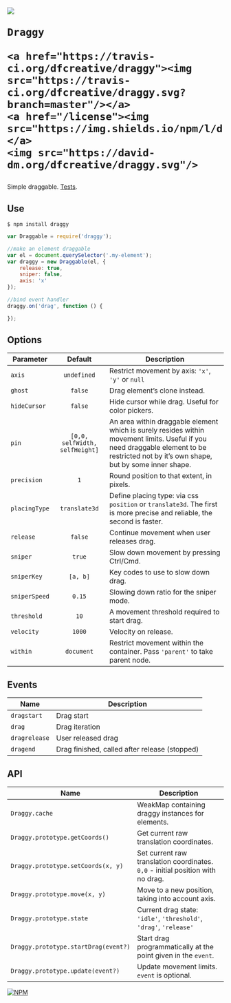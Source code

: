 <h1>
	<img src="https://cdn.rawgit.com/dfcreative/draggy/design/logo.png"/><br/>

	Draggy

	<a href="https://travis-ci.org/dfcreative/draggy"><img src="https://travis-ci.org/dfcreative/draggy.svg?branch=master"/></a>
	<a href="/license"><img src="https://img.shields.io/npm/l/draggy.svg"/></a>
	<img src="https://david-dm.org/dfcreative/draggy.svg"/>
</h1>


Simple draggable. [Tests](TODO).


## Use

`$ npm install draggy`

```js
var Draggable = require('draggy');

//make an element draggable
var el = document.querySelector('.my-element');
var draggy = new Draggable(el, {
	release: true,
	sniper: false,
	axis: 'x'
});

//bind event handler
draggy.on('drag', function () {

});
```


## Options

| Parameter | Default | Description |
|---|:---:|---|
| `axis` | `undefined` | Restrict movement by axis: `'x'`, `'y'` or `null`  |
| `ghost` | `false` | Drag element’s clone instead. |
| `hideCursor` | `false` | Hide cursor while drag. Useful for color pickers. |
| `pin` | `[0,0, selfWidth, selfHeight]` | An area within draggable element which is surely resides within movement limits. Useful if you need draggable element to be restricted not by it’s own shape, but by some inner shape. |
| `precision` | `1` | Round position to that extent, in pixels. |
| `placingType` | `translate3d` | Define placing type: via css `position` or `translate3d`. The first is more precise and reliable, the second is faster. |
| `release` | `false` | Continue movement when user releases drag. |
| `sniper` | `true` | Slow down movement by pressing Ctrl/Cmd. |
| `sniperKey` | `[a, b]` | Key codes to use to slow down drag. |
| `sniperSpeed` | `0.15` | Slowing down ratio for the sniper mode. |
| `threshold` | `10` | A movement threshold required to start drag. |
| `velocity` | `1000` | Velocity on release. |
| `within` | `document` | Restrict movement within the container. Pass `'parent'` to take parent node. |


## Events

| Name | Description |
|---|---|
| `dragstart` | Drag start |
| `drag` | Drag iteration |
| `dragrelease` | User released drag |
| `dragend` | Drag finished, called after release (stopped) |


## API

| Name | Description |
|---|---|
| `Draggy.cache` | WeakMap containing draggy instances for elements.  |
| `Draggy.prototype.getCoords()` | Get current raw translation coordinates. |
| `Draggy.prototype.setCoords(x, y)` | Set current raw translation coordinates. `0,0` - initial position with no drag. |
| `Draggy.prototype.move(x, y)` | Move to a new position, taking into account axis. |
| `Draggy.prototype.state` | Current drag state: `'idle'`, `'threshold'`, `'drag'`, `'release'` |
| `Draggy.prototype.startDrag(event?)` | Start drag programmatically at the point given in the `event`. |
| `Draggy.prototype.update(event?)` | Update movement limits. `event` is optional. |


[![NPM](https://nodei.co/npm/draggy.png?downloads=true&downloadRank=true&stars=true)](https://nodei.co/npm/draggy/)